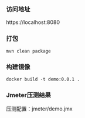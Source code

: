 ### 访问地址
https://localhost:8080
### 打包
```
mvn clean package
```
### 构建镜像
```
docker build -t demo:0.0.1 .
```
### Jmeter压测结果
压测配置：jmeter/demo.jmx